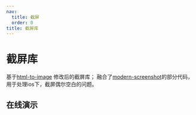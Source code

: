 ```yaml
---
nav:
  title: 截屏
  order: 0
title: 截屏库
---
```


# 截屏库

基于<a href="https://github.com/bubkoo/html-to-image" target="_blank">html-to-image</a> 修改后的截屏库；
融合了<a href="https://github.com/qq15725/modern-screenshot" target="_blank">modern-screenshot</a>的部分代码，用于处理ios下，截屏偶尔空白的问题。

## 在线演示

<code src="./html-to-image"></code>
